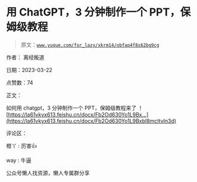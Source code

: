 # 用 ChatGPT，3 分钟制作一个 PPT，保姆级教程

> 原文：[`www.yuque.com/for_lazy/xkrm14/obfap4f8s62bg9cg`](https://www.yuque.com/for_lazy/xkrm14/obfap4f8s62bg9cg)



作者： 离经叛道



日期：2023-03-22



点赞数：74

<ne-card data-card-name="hr" data-card-type="block" id="Ej478" data-event-boundary="card">

正文：



如何用 chatgpt，3 分钟制作一个 PPT，保姆级教程来了 ！ [https://la61vkyx613.feishu.cn/docx/Fb2Od630Yo1L9Bx...](https://la61vkyx613.feishu.cn/docx/Fb2Od630Yo1L9BxbI8mcltvIn3d)

<ne-card data-card-name="hr" data-card-type="block" id="B3dS7" data-event-boundary="card">

评论区：



橙丫 : 厉害👍



way : 牛逼

<ne-card data-card-name="hr" data-card-type="block" id="AAOXw" data-event-boundary="card">

公众号懒人找资源，懒人专属群分享

</ne-card></ne-card></ne-card>
